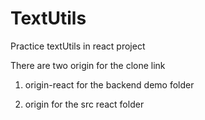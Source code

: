 # TextUtils
Practice textUtils in react project

There are two origin for the clone link
1. origin-react for the backend demo folder

2. origin for the src react folder
